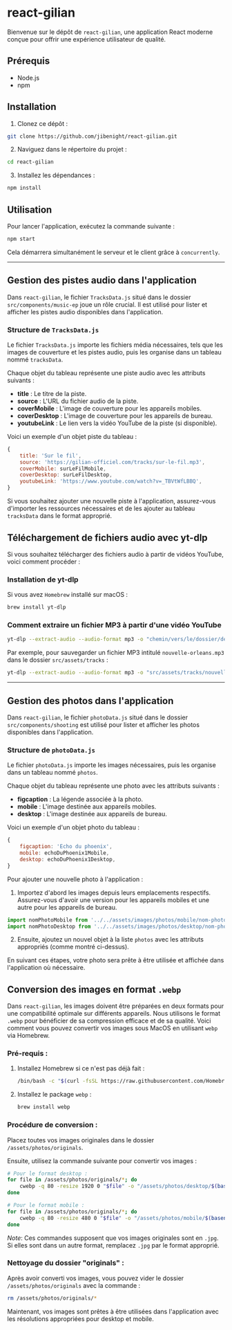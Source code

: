 # react-gilian

Bienvenue sur le dépôt de `react-gilian`, une application React moderne conçue pour offrir une expérience utilisateur de qualité.

## Prérequis

- Node.js
- npm

## Installation

1. Clonez ce dépôt :

```bash
git clone https://github.com/jibenight/react-gilian.git
```

2. Naviguez dans le répertoire du projet :

```bash
cd react-gilian
```

3. Installez les dépendances :

```bash
npm install
```

## Utilisation

Pour lancer l'application, exécutez la commande suivante :

```bash
npm start
```

Cela démarrera simultanément le serveur et le client grâce à `concurrently`.

---

## Gestion des pistes audio dans l'application

Dans `react-gilian`, le fichier `TracksData.js` situé dans le dossier `src/components/music-ep` joue un rôle crucial. Il est utilisé pour lister et afficher les pistes audio disponibles dans l'application.

### Structure de `TracksData.js`

Le fichier `TracksData.js` importe les fichiers média nécessaires, tels que les images de couverture et les pistes audio, puis les organise dans un tableau nommé `tracksData`.

Chaque objet du tableau représente une piste audio avec les attributs suivants :

- **title** : Le titre de la piste.
- **source** : L'URL du fichier audio de la piste.
- **coverMobile** : L'image de couverture pour les appareils mobiles.
- **coverDesktop** : L'image de couverture pour les appareils de bureau.
- **youtubeLink** : Le lien vers la vidéo YouTube de la piste (si disponible).

Voici un exemple d'un objet piste du tableau :

```javascript
{
    title: 'Sur le fil',
    source: 'https://gilian-officiel.com/tracks/sur-le-fil.mp3',
    coverMobile: surLeFilMobile,
    coverDesktop: surLeFilDesktop,
    youtubeLink: 'https://www.youtube.com/watch?v=_TBVtWfLBBQ',
}
```

Si vous souhaitez ajouter une nouvelle piste à l'application, assurez-vous d'importer les ressources nécessaires et de les ajouter au tableau `tracksData` dans le format approprié.

## Téléchargement de fichiers audio avec yt-dlp

Si vous souhaitez télécharger des fichiers audio à partir de vidéos YouTube, voici comment procéder :

### Installation de yt-dlp

Si vous avez `Homebrew` installé sur macOS :

```bash
brew install yt-dlp
```

### Comment extraire un fichier MP3 à partir d'une vidéo YouTube

```bash
yt-dlp --extract-audio --audio-format mp3 -o "chemin/vers/le/dossier/destinataire/nomdufichier.%(ext)s" "URL_DE_LA_VIDEO_YOUTUBE"
```

Par exemple, pour sauvegarder un fichier MP3 intitulé `nouvelle-orleans.mp3` dans le dossier `src/assets/tracks` :

```bash
yt-dlp --extract-audio --audio-format mp3 -o "src/assets/tracks/nouvelle-orleans.%(ext)s" "https://www.youtube.com/watch?v=TH7ne94pjJQ"
```

---

## Gestion des photos dans l'application

Dans `react-gilian`, le fichier `photoData.js` situé dans le dossier `src/components/shooting` est utilisé pour lister et afficher les photos disponibles dans l'application.

### Structure de `photoData.js`

Le fichier `photoData.js` importe les images nécessaires, puis les organise dans un tableau nommé `photos`.

Chaque objet du tableau représente une photo avec les attributs suivants :

- **figcaption** : La légende associée à la photo.
- **mobile** : L'image destinée aux appareils mobiles.
- **desktop** : L'image destinée aux appareils de bureau.

Voici un exemple d'un objet photo du tableau :

```javascript
{
    figcaption: 'Echo du phoenix',
    mobile: echoDuPhoenix1Mobile,
    desktop: echoDuPhoenix1Desktop,
}
```

Pour ajouter une nouvelle photo à l'application :

1. Importez d'abord les images depuis leurs emplacements respectifs. Assurez-vous d'avoir une version pour les appareils mobiles et une autre pour les appareils de bureau.

```javascript
import nomPhotoMobile from '../../assets/images/photos/mobile/nom-photo-mobile.webp';
import nomPhotoDesktop from '../../assets/images/photos/desktop/nom-photo-desktop.webp';
```

2. Ensuite, ajoutez un nouvel objet à la liste `photos` avec les attributs appropriés (comme montré ci-dessus).

En suivant ces étapes, votre photo sera prête à être utilisée et affichée dans l'application où nécessaire.

## Conversion des images en format `.webp`

Dans `react-gilian`, les images doivent être préparées en deux formats pour une compatibilité optimale sur différents appareils. Nous utilisons le format `.webp` pour bénéficier de sa compression efficace et de sa qualité. Voici comment vous pouvez convertir vos images sous MacOS en utilisant `webp` via Homebrew.

### Pré-requis :

1. Installez Homebrew si ce n'est pas déjà fait :
   ```bash
   /bin/bash -c "$(curl -fsSL https://raw.githubusercontent.com/Homebrew/install/HEAD/install.sh)"
   ```
2. Installez le package `webp` :
   ```bash
   brew install webp
   ```

### Procédure de conversion :

Placez toutes vos images originales dans le dossier `/assets/photos/originals`.

Ensuite, utilisez la commande suivante pour convertir vos images :

```bash
# Pour le format desktop :
for file in /assets/photos/originals/*; do
    cwebp -q 80 -resize 1920 0 "$file" -o "/assets/photos/desktop/$(basename "$file" .jpg).webp"
done

# Pour le format mobile :
for file in /assets/photos/originals/*; do
    cwebp -q 80 -resize 480 0 "$file" -o "/assets/photos/mobile/$(basename "$file" .jpg).webp"
done
```

_Note_: Ces commandes supposent que vos images originales sont en `.jpg`. Si elles sont dans un autre format, remplacez `.jpg` par le format approprié.

### Nettoyage du dossier "originals" :

Après avoir converti vos images, vous pouvez vider le dossier `/assets/photos/originals` avec la commande :

```bash
rm /assets/photos/originals/*
```

Maintenant, vos images sont prêtes à être utilisées dans l'application avec les résolutions appropriées pour desktop et mobile.
